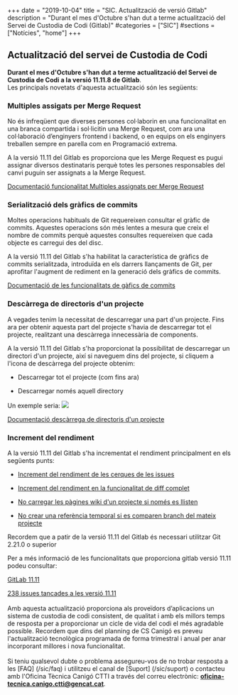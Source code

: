 +++
date        = "2019-10-04"
title       = "SIC. Actualització de versió Gitlab"
description = "Durant el mes d'Octubre s'han dut a terme actualització del Servei de Custodia de Codi (Gitlab)"
#categories  = ["SIC"]
#sections    = ["Notícies", "home"]
+++

## Actualització del servei de Custodia de Codi

**Durant el mes d'Octubre s'han dut a terme actualització del Servei de Custodia de Codi a la versió 11.11.8 de Gitlab**.
<br>
Les principals novetats d'aquesta actualització són les següents:

### Multiples assigats per Merge Request

No és infreqüent que diverses persones col·laborin en una funcionalitat en una branca compartida i sol·licitin una Merge Request, com ara una col·laboració d’enginyers frontend i backend, o en equips on els enginyers treballen sempre en parella com en Programació extrema.

A la versió 11.11 del Gitlab es proporciona que les Merge Request es pugui assignar diversos destinataris perquè totes les persones responsables del canvi puguin ser assignats a la Merge Request.

[Documentació funcionalitat Multiples assignats per Merge Request](https://docs.gitlab.com/ee/user/project/merge_requests/#multiple-assignees-starter)

### Serialització dels gràfics de commits

Moltes operacions habituals de Git requereixen consultar el gràfic de commits. Aquestes operacions són més lentes a mesura que creix el nombre de commits perquè aquestes consultes requereixen que cada objecte es carregui des del disc.

A la versió 11.11 del Gitlab s'ha habilitat la característica de gràfics de commits serialitzada, introduïda en els darrers llançaments de Git, per aprofitar l'augment de rediment en la generació dels gràfics de commits.

[Documentació de les funcionalitats de gàfics de commits](https://git-scm.com/docs/commit-graph)

### Descàrrega de directoris d'un projecte

A vegades tenim la necessitat de descarregar una part d'un projecte. Fins ara per obtenir aquesta part del projecte s'havia de descarregar tot el projecte, realitzant una descàrrega innecessària de components.

A la versió 11.11 del Gitlab s'ha proporcionat la possibilitat de descarregar un directori d'un projecte, així si naveguem dins del projecte, si cliquem a l'icona de descàrrega del projecte obtenim:

- Descarregar tot el projecte (com fins ara)

- Descarregar només aquell directory

Un exemple seria:
![](https://about.gitlab.com/images/11_11/repo_download-archive.png)

[Documentació descàrrega de directoris d'un projecte](https://docs.gitlab.com/ee/user/project/repository/#download-source-code)

### Increment del rendiment

A la versió 11.11 del Gitlab s'ha incrementat el rendiment principalment en els següents punts:

- [Increment del rendiment de les cerques de les issues](https://gitlab.com/gitlab-org/gitlab-ce/merge_requests/27817)

- [Increment del rendiment en la funcionalitat de diff complet](https://gitlab.com/gitlab-org/gitlab-foss/merge_requests/27413)

- [No carregar les pàgines wiki d'un projecte si només es llisten](https://gitlab.com/gitlab-org/gitlab-foss/merge_requests/22801)

- [No crear una referència temporal si es comparen branch del mateix projecte](https://gitlab.com/gitlab-org/gitlab-foss/merge_requests/24038)


Recordem que a patir de la versió 11.11 del Gitlab és necessari utilitzar Git 2.21.0 o superior

Per a més informació de les funcionalitats que proporciona gitlab versió 11.11 podeu consultar:

[GitLab 11.11](https://about.gitlab.com/2019/05/22/gitlab-11-11-released/)

[238 issues tancades a les versió 11.11](https://gitlab.com/gitlab-org/gitlab-foss/issues?scope=all&utf8=%E2%9C%93&state=all&milestone_title=11.11)
<br>
<br>
Amb aquesta actualització proporciona als proveïdors d’aplicacions un sistema de custodia de codi consistent, de qualitat i amb els millors temps de resposta per a proporcionar un cicle de vida del codi el més agradable possible.
Recordem que dins del planning de CS Canigó es preveu l'actualització tecnològica programada de forma trimestral i anual per anar incorporant millores i nova funcionalitat.
<br>
<br>
Si teniu qualsevol dubte o problema assegureu-vos de no trobar resposta a les [FAQ] (/sic/faq) i utilitzeu el canal de [Suport] (/sic/suport) o contacteu amb l'Oficina Tècnica Canigó CTTI a través del correu electrònic: **oficina-tecnica.canigo.ctti@gencat.cat**.
